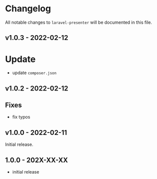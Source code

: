 # Changelog

All notable changes to `laravel-presenter` will be documented in this file.

## v1.0.3 - 2022-02-12

# Update

- update `composer.json`

## v1.0.2 - 2022-02-12

## Fixes

- fix typos

## v1.0.0 - 2022-02-11

Initial release.

## 1.0.0 - 202X-XX-XX

- initial release
